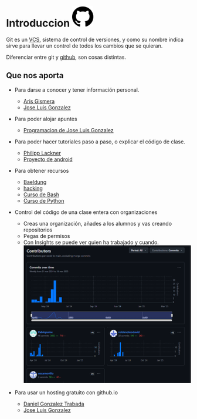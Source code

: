 # Introduccion <img src="/assets/github.png" width="58" height="56"/>

Git es un [VCS](vcs.md), sistema de control de versiones, y como su nombre indica sirve para llevar un control de todos los cambios que se quieran. 


Diferenciar entre git y [github](github.md), son cosas distintas.


## Que nos aporta

- Para darse a conocer y tener información personal. 
    - [Aris Gismera](https://github.com/ArisGuimera)
    - [Jose Luis Gonzalez](https://github.com/joseluisgs)

- Para poder alojar apuntes
    - [Programacion de Jose Luis Gonzalez](https://github.com/joseluisgs/Programacion-00-2024-2025)

- Para poder hacer tutoriales paso a paso, o explicar el código de clase.
    - [Philipp Lackner](https://github.com/philipplackner/JetpackComposeMasterclass)
    - [Proyecto de android](https://github.com/oscarnovillo/dam2_2425/tree/moviles/moviles/Navigation)

- Para obtener recursos
    - [Baeldung](https://github.com/baeldung)
    - [hacking](https://github.com/The-Art-of-Hacking/h4cker)
    - [Curso de Bash](https://github.com/Devsebastian44/Curso-de-Bash)
    - [Curso de Python](https://github.com/midudev/curso-python)

- Control del código de una clase entera con organizaciones
    - Creas una organización, añades a los alumnos y vas creando repositorios
    - Pegas de permisos
    - Con Insights se puede ver quien ha trabajado y cuando.
    ![Insights](/assets/insights.PNG)

- Para usar un hosting gratuito con github.io
   - [Daniel Gonzalez Trabada](https://dgtrabada.github.io/)
   - [Jose Luis Gonzalez](https://joseluisgs.github.io)




